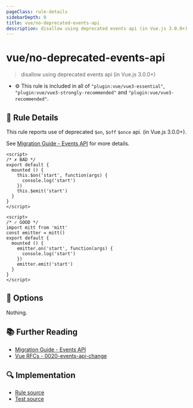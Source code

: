 ```yaml
---
pageClass: rule-details
sidebarDepth: 0
title: vue/no-deprecated-events-api
description: disallow using deprecated events api (in Vue.js 3.0.0+)
---
```

# vue/no-deprecated-events-api
> disallow using deprecated events api (in Vue.js 3.0.0+)

- :gear: This rule is included in all of `"plugin:vue/vue3-essential"`, `"plugin:vue/vue3-strongly-recommended"` and `"plugin:vue/vue3-recommended"`.

## :book: Rule Details

This rule reports use of deprecated `$on`, `$off` `$once` api. (in Vue.js 3.0.0+).

See [Migration Guide - Events API](https://v3.vuejs.org/guide/migration/events-api.html) for more details.

<eslint-code-block :rules="{'vue/no-deprecated-events-api': ['error']}">

```vue
<script>
/* ✗ BAD */
export default {
  mounted () {
    this.$on('start', function(args) {
      console.log('start')
    })
    this.$emit('start')
  }
}
</script>
```

</eslint-code-block>

<eslint-code-block :rules="{'vue/no-deprecated-events-api': ['error']}">

```vue
<script>
/* ✓ GOOD */
import mitt from 'mitt'
const emitter = mitt()
export default {
  mounted () {
    emitter.on('start', function(args) {
      console.log('start')
    })
    emitter.emit('start')
  }
}
</script>
```

</eslint-code-block>

## :wrench: Options

Nothing.

## :books: Further Reading

- [Migration Guide - Events API](https://v3.vuejs.org/guide/migration/events-api.html)
- [Vue RFCs - 0020-events-api-change](https://github.com/vuejs/rfcs/blob/master/active-rfcs/0020-events-api-change.md)

## :mag: Implementation

- [Rule source](https://github.com/vuejs/eslint-plugin-vue/blob/master/lib/rules/no-deprecated-events-api.js)
- [Test source](https://github.com/vuejs/eslint-plugin-vue/blob/master/tests/lib/rules/no-deprecated-events-api.js)
